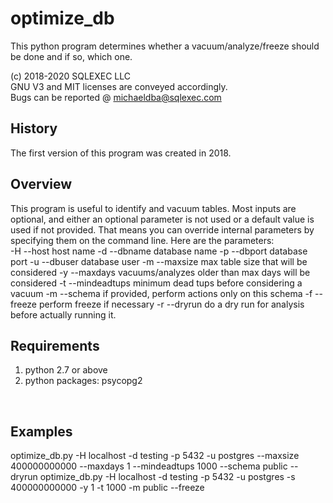 # optimize_db

This python program determines whether a vacuum/analyze/freeze should be done and if so, which one.

(c) 2018-2020 SQLEXEC LLC
<br/>
GNU V3 and MIT licenses are conveyed accordingly.
<br/>
Bugs can be reported @ michaeldba@sqlexec.com


## History
The first version of this program was created in 2018.  

## Overview
This program is useful to identify and vacuum tables.  Most inputs are optional, and either an optional parameter is not used or a default value is used if not provided.  That means you can override internal parameters by specifying them on the command line.  Here are the parameters:
<br/>
-H --host     host name
-d --dbname       database name
-p --dbport       database port
-u --dbuser       database user
-m --maxsize      max table size that will be considered
-y --maxdays      vacuums/analyzes older than max days will be considered
-t --mindeadtups  minimum dead tups before considering a vacuum
-m --schema       if provided, perform actions only on this schema
-f --freeze       perform freeze if necessary
-r --dryrun       do a dry run for analysis before actually running it.
<br/>

## Requirements
1. python 2.7 or above
2. python packages: psycopg2
<br/>

## Examples
optimize_db.py -H localhost -d testing -p 5432 -u postgres --maxsize 400000000000 --maxdays 1 --mindeadtups 1000 --schema public --dryrun
optimize_db.py -H localhost -d testing -p 5432 -u postgres -s 400000000000 -y 1 -t 1000 -m public --freeze
